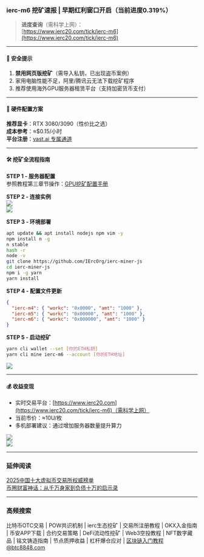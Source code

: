 ### ierc-m6 挖矿速报 | 早期红利窗口开启（当前进度0.319%）

> **进度查询**（需科学上网）：  
> [https://www.ierc20.com/tick/ierc-m6](https://www.ierc20.com/tick/ierc-m6)

---

#### 🚨 安全提示
1. **禁用网页版挖矿**（需导入私钥，已出现盗币案例）
2. 家用电脑性能不足，阿里/腾讯云无法下载挖矿程序
3. 推荐使用海外GPU服务器租赁平台（支持加密货币支付）

---

#### 🔧 硬件配置方案
**推荐显卡**：RTX 3080/3090（性价比之选）  
**成本参考**：≈$0.15/小时  
**平台注册**：[vast.ai 专属通道](https://cloud.vast.ai/?ref_id=88254)

---

#### 🛠️ 挖矿全流程指南

**STEP 1 - 服务器配置**  
参照教程第三章节操作：[GPU挖矿配置手册](https://heiyetouzi.xyz/minequainetwork/#toc-heading-15)

**STEP 2 - 连接实例**  
![](https://ac63e02.webp.li/ierc20m6-001.png)  
![](https://ac63e02.webp.li/ierc20m6-002.png)

**STEP 3 - 环境部署**  
```bash
apt update && apt install nodejs npm vim -y
npm install n -g
n stable
hash -r
node -v 
git clone https://github.com/IErcOrg/ierc-miner-js
cd ierc-miner-js
npm i -g yarn
yarn install
```

**STEP 4 - 配置文件更新**  
```json
{
  "ierc-m4": { "workc": "0x0000", "amt": "1000" },
  "ierc-m5": { "workc": "0x00000", "amt": "1000" },
  "ierc-m6": { "workc": "0x000000", "amt": "1000" }
}
```

**STEP 5 - 启动挖矿**  
```bash
yarn cli wallet --set [你的ETH私钥]
yarn cli mine ierc-m6 --account [你的ETH地址]
```
![](https://gcore.jsdelivr.net/gh/btcltceth/blogassets@v0.2.26/b/img/ierc20m6-003.png)

---

#### 💰 收益变现
- 实时交易平台：[https://www.ierc20.com](https://www.ierc20.com/tick/ierc-m6)（需科学上网）
- 当前市价：≈10U/枚
- 多机部署建议：通过增加服务器数量提升算力

![](https://ac63e02.webp.li/ierc20m6-004.png)  
![](https://ac63e02.webp.li/ierc20m6-005.png)

---

### 延伸阅读
[2025中国十大虚拟币交易所权威榜单](https://btc8848.com/top-10-exchanges/)  
[币圈财富神话：从千万身家到负债十万的启示录](https://heiyetouzi.xyz/biquanstory001/)

---

### 高频搜索
比特币OTC交易 | POW共识机制 | ierc生态挖矿 | 交易所注册教程 | OKX入金指南 | 币安APP下载 | 合约交易策略 | DeFi流动性挖矿 | Web3空投教程 | NFT数字藏品 | 铭文铸造指南 | 节点质押收益 | 杠杆爆仓应对 | 区块链入门教程@btc8848.com